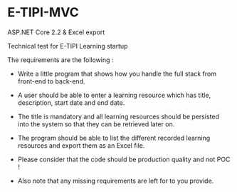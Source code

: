 # E-TIPI-MVC
ASP.NET Core 2.2 &amp; Excel export


Technical test for E-TIPI Learning startup


The requirements are the following : 


- Write a little program that shows how you handle the full stack from front-end to back-end.

- A user should be able to enter a learning resource which has title, description, start date and
end date.

- The title is mandatory and all learning resources should be persisted into the system so that they
can be retrieved later on.

- The program should be able to list the different recorded learning resources and export them as
an Excel file.

- Please consider that the code should be production quality and not POC !

- Also note that any missing requirements are left for to you provide.
